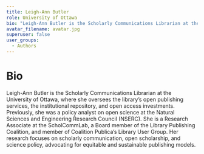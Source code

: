 ```yaml
---
title: Leigh-Ann Butler
role: University of Ottawa
bio: "Leigh-Ann Butler is the Scholarly Communications Librarian at the University of Ottawa, where she oversees the library’s open publishing services, the institutional repository, and open access investments. Previously, she was a policy analyst on open science at the Natural Sciences and Engineering Research Council (NSERC). She is a Research Associate at the ScholCommLab, a Board member of the Library Publishing Coalition, and member of Coalition Publica’s Library User Group. Her research focuses on scholarly communication, open scholarship, and science policy, advocating for equitable and sustainable publishing models."
avatar_filename: avatar.jpg
superuser: false
user_groups:
  - Authors
---
```


# Bio
Leigh-Ann Butler is the Scholarly Communications Librarian at the University of Ottawa, where she oversees the library’s open publishing services, the institutional repository, and open access investments. Previously, she was a policy analyst on open science at the Natural Sciences and Engineering Research Council (NSERC). She is a Research Associate at the ScholCommLab, a Board member of the Library Publishing Coalition, and member of Coalition Publica’s Library User Group. Her research focuses on scholarly communication, open scholarship, and science policy, advocating for equitable and sustainable publishing models.




